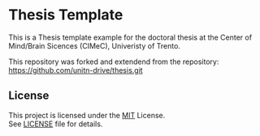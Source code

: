 # Thesis Template

This is a Thesis template example for the doctoral thesis at the Center of Mind/Brain Sicences (CIMeC), Univeristy of Trento. 

This repository was forked and extendend from the repository: https://github.com/unitn-drive/thesis.git

## License

This project is licensed under the [MIT](https://opensource.org/licenses/MIT) License. \
See [LICENSE](./LICENSE) file for details.
